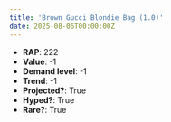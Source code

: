 ```yaml
---
title: 'Brown Gucci Blondie Bag (1.0)'
date: 2025-08-06T00:00:00Z
---
```

- **RAP**: 222
- **Value**: -1
- **Demand level**: -1
- **Trend**: -1
- **Projected?**: True
- **Hyped?**: True
- **Rare?**: True
